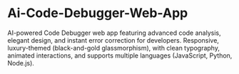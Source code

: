 # Ai-Code-Debugger-Web-App
AI-powered Code Debugger web app featuring advanced code analysis, elegant design, and instant error correction for developers. Responsive, luxury-themed (black-and-gold glassmorphism), with clean typography, animated interactions, and supports multiple languages (JavaScript, Python, Node.js).

